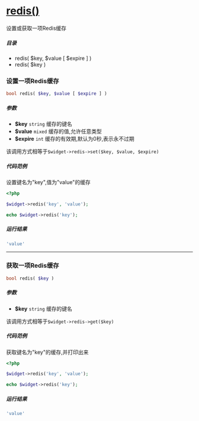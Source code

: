 [redis()](http://twinh.github.com/widget/api/redis)
===================================================

设置或获取一项Redis缓存

##### 目录
* redis( $key, $value [ $expire ] )
* redis( $key )

### 设置一项Redis缓存
```php
bool redis( $key, $value [ $expire ] )
```

##### 参数
* **$key** `string` 缓存的键名
* **$value** `mixed` 缓存的值,允许任意类型
* **$expire** `int` 缓存的有效期,默认为0秒,表示永不过期


该调用方式相等于`$widget->redis->set($key, $value, $expire)`


##### 代码范例
设置键名为"key",值为"value"的缓存
```php
<?php

$widget->redis('key', 'value');

echo $widget->redis('key');
```
##### 运行结果
```php
'value'
```
- - - -

### 获取一项Redis缓存
```php
bool redis( $key )
```

##### 参数
* **$key** `string` 缓存的键名


该调用方式相等于`$widget->redis->get($key)`


##### 代码范例
获取键名为"key"的缓存,并打印出来
```php
<?php

$widget->redis('key', 'value');

echo $widget->redis('key');
```
##### 运行结果
```php
'value'
```
